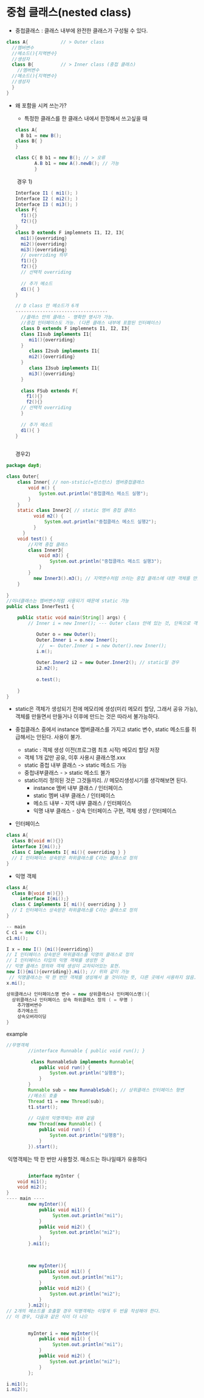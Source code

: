 # 중첩 클래스(nested class)

* 중첩클래스 : 클래스 내부에 완전한 클래스가 구성될 수 있다. 

````java
class A{            // > Outer class 
  //멤버변수
  //메소드(){지역변수}
  //생성자
  class B{          // > Inner class (중첩 클래스)
    //멤버변수
  //메소드(){지역변수}
  //생성자
  }
}

````

* 왜 포함을 시켜 쓰는가? 

  * 특정한 클래스를 한 클래스 내에서 한정해서 쓰고싶을 때 

  ````java
  class A{ 
    B b1 = new B();
  class B{ }
  }
  
  class C{ B b1 = new B(); // > 오류 
         A.B b1 = new A().newB(); // 가능
         } 
  ````

  ​	경우 1) 

  ````java
  Interface I1 ( mi1(); )
  Interface I2 ( mi2(); )
  Interface I3 ( mi3(); )
  class F{
    f1(){}
    f2(){}
  }
  class D extends F implemnets I1, I2, I3{
    mi1(){overriding}
    mi2(){overriding}
    mi3(){overriding}
    // overriding 의무 
    f1(){}
    f2(){}
    // 선택적 overriding 
    
    // 추가 메소드
    d1(){ }  
  }
  
  // D class 안 메소드가 6개 
  ----------------------------------
    //클래스 안의 클래스 - 명확한 명시가 가능.
    //중첩 인터페이스도 가능. (다른 클래스 내부에 포함된 인터페이스)
    class D extends F implemnets I1, I2, I3{
    class I1sub implements I1{
       mi1(){overriding}
    }
       class I2sub implements I1{
       mi2(){overriding}
    }
       class I3sub implements I1{
       mi3(){overriding}
    }
      
    class FSub extends F{
      f1(){}
      f2(){}
    // 선택적 overriding 
    }
      
    // 추가 메소드
    d1(){ }  
  }
    
  ````

  경우2)

````java
package day8;

class Outer{
	class Inner{ // non-ststic(=인스턴스) 멤버중첩클래스
		void m() {
			System.out.println("중첩클래스 메소드 실행");
		}
	}
    static class Inner2{ // static 멤버 중첩 클래스
    	  void m2() {
    		  System.out.println("중첩클래스 메소드 실행2");
    	  }
      }
    void test() {
    	//지역 중첩 클래스 
    	class Inner3{
    		void m3() {
    			System.out.println("중첩클래스 메소드 실행3");
    		}
    	}
    	  new Inner3().m3(); // 지역변수처럼 쓰이는 중첩 클래스에 대한 객체를 만들고, 호출도 이 안에서 해야
    }
  
}
//이너클래스는 멤버변수처럼 사용되기 때문에 static 가능 
public class InnerTest1 {

	public static void main(String[] args) {
		// Inner i = new Inner(); --- Outer class 안에 있는 것, 단독으로 객체 만들기 불가

		   Outer o = new Outer();
	       Outer.Inner i = o.new Inner(); 
	        //  =- Outer.Inner i = new Outer().new Inner();
		   i.m();
		   
		   Outer.Inner2 i2 = new Outer.Inner2(); // static일 경우 
		   i2.m2();
		   
		   o.test();
		 
	}
}
````

* static은 객체가 생성되기 전에 메모리에 생성(미리 메모리 할당, 그래서 공유 가능), 객체를 만들면서 만들거나 이후에 만드는 것은 따라서 불가능하다. 

* 중첩클래스 중에서 instance 멤버클래스를 가지고 static 변수, static 메소드를 취급해서는 안된다. 사용이 불가.
  * static  : 객체 생성 이전(프로그램 최초 시작) 메모리 할당 저장 
  * 객체 1개 값만 공유,  이후 사용시 클래스명.xxx   
  * static  중첩 내부 클래스 -> static 메소드 가능
  * 중첩내부클래스 - > static 메소드 불가
  * static끼리 정의된 것은 그것들끼리.  // 메모리생성시기를 생각해보면 된다. 
    * instance 멤버 내부 클래스 / 인터페이스
    * static 멤버 내부 클래스 / 인터페이스 
    * 메소드 내부 - 지역 내부 클래스  / 인터페이스 
    * 익명 내부 클래스 - 상속 인터페이스 구현, 객체 생성 / 인터페이스



* 인터페이스

````java
class A{
  class B{void m(){}}
  interface I{mi();}
  class C implements I{ mi(){ overriding } }
  // I 인터페이스 상속받은 하위클래스를 C라는 클래스로 정의
}
````

* 익명 객체 

````java
class A{
  class B{void m(){}}
     interface I{mi();}
  class C implements I{ mi(){ overriding } }
  // I 인터페이스 상속받은 하위클래스를 C라는 클래스로 정의
}

-- main
C c1 = new C();
c1.mi();

I x = new I() {mi(){overriding}}
// I 인터페이스 상속받은 하위클래스를 익명의 클래스로 정의
// I 인터페이스 타입의 익명 객체를 생성한 것 
// 익명 클래스 정의와 객체 생성이 교차되어있는 표현. 
new I(){mi(){ovrriding}}.mi(); // 위와 같이 가능 
 // 익명클래스는 딱 한 번만 객체를 생성해서 쓸 것이라는 뜻, 다른 곳에서 사용하지 않음. 
x.mi();
````

````java
상위클래스나 인터페이스명 변수 = new 상위클래스나 인터페이스명(){
  상위클래스나 인터페이스 상속 하위클래스 정의 ( = 무명 )
    추가멤버변수
    추가메소드
    상속오버라이딩
}
````

example

````java
//무명객체 
		//interface Runnable { public void run(); }

		 class RunnableSub implements Runnable{
			public void run() {
				System.out.println("실행중");
			}
		}
		Runnable sub = new RunnableSub(); // 상위클래스 인터페이스 형변
		//메소드 호출
		Thread t1 = new Thread(sub);
		t1.start(); 
		
	    // 다음의 익명객체는 위와 같음 
		new Thread(new Runnable() {
			public void run() {
				System.out.println("실행중");
			}
		}).start();
````

​		익명객체는 딱 한 번만 사용할것. 매소드는 하나일때가 유용하다 

````java

		interface myInter { 
	void mi1();
	void mi2();
}
---- main ----
		new myInter(){
			public void mi1() {
			     System.out.println("mi1");	
			}
			public void mi2() {
				System.out.println("mi2");
			}
		}.mi1();


		
		new myInter(){
			public void mi1() {
			     System.out.println("mi1");	
			}
			public void mi2() {
				System.out.println("mi2");
			}
		}.mi2();
// 2개의 메소드를 호출할 경우 익명객체는 이렇게 두 번을 작성해야 한다.
// 이 경우, 다음과 같은 식이 더 나으

		
		myInter i = new myInter(){
			public void mi1() {
			     System.out.println("mi1");	
			}
			public void mi2() {
				System.out.println("mi2");
			}
		};

i.mi1();
i.mi2();



````

